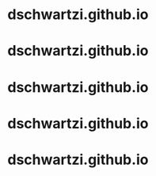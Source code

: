 # dschwartzi.github.io
# dschwartzi.github.io
# dschwartzi.github.io
# dschwartzi.github.io
# dschwartzi.github.io
